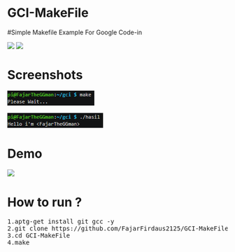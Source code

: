 # GCI-MakeFile
#Simple Makefile Example For Google Code-in

![](https://img.shields.io/badge/Lanuage-C++-Cyan) ![](https://img.shields.io/badge/GoogleCodein-2019-Blue)

# Screenshots

![alt-text](https://github.com/FajarFirdaus2125/GCI-MakeFile/blob/master/.img/m2.PNG)

![alt-text](https://github.com/FajarFirdaus2125/GCI-MakeFile/blob/master/.img/m1.PNG)

# Demo

[![](https://asciinema.org/a/r6xZbmF4acxgPFryTyJIxXknR.png)](https://asciinema.org/a/r6xZbmF4acxgPFryTyJIxXknR)

# How to run ?
<pre>
1.aptg-get install git gcc -y
2.git clone https://github.com/FajarFirdaus2125/GCI-MakeFile
3.cd GCI-MakeFile
4.make
</pre>
